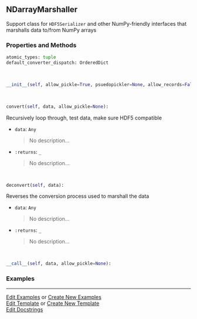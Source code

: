## <a id="McUtils.Scaffolding.Serializers.NDarrayMarshaller">NDarrayMarshaller</a>
Support class for `HDF5Serializer` and other
NumPy-friendly interfaces that marshalls data
to/from NumPy arrays

### Properties and Methods
```python
atomic_types: tuple
default_converter_dispatch: OrderedDict
```
<a id="McUtils.Scaffolding.Serializers.NDarrayMarshaller.__init__" class="docs-object-method">&nbsp;</a>
```python
__init__(self, allow_pickle=True, psuedopickler=None, allow_records=False, all_dicts=False, converters=None): 
```

<a id="McUtils.Scaffolding.Serializers.NDarrayMarshaller.convert" class="docs-object-method">&nbsp;</a>
```python
convert(self, data, allow_pickle=None): 
```
Recursively loop through, test data, make sure HDF5 compatible
- `data`: `Any`
    >No description...
- `:returns`: `_`
    >No description...

<a id="McUtils.Scaffolding.Serializers.NDarrayMarshaller.deconvert" class="docs-object-method">&nbsp;</a>
```python
deconvert(self, data): 
```
Reverses the conversion process
        used to marshall the data
- `data`: `Any`
    >No description...
- `:returns`: `_`
    >No description...

<a id="McUtils.Scaffolding.Serializers.NDarrayMarshaller.__call__" class="docs-object-method">&nbsp;</a>
```python
__call__(self, data, allow_pickle=None): 
```

### Examples




___

[Edit Examples](https://github.com/McCoyGroup/McUtils/edit/edit/ci/examples/ci/docs/McUtils/Scaffolding/Serializers/NDarrayMarshaller.md) or 
[Create New Examples](https://github.com/McCoyGroup/McUtils/new/edit/?filename=ci/examples/ci/docs/McUtils/Scaffolding/Serializers/NDarrayMarshaller.md) <br/>
[Edit Template](https://github.com/McCoyGroup/McUtils/edit/edit/ci/docs/ci/docs/McUtils/Scaffolding/Serializers/NDarrayMarshaller.md) or 
[Create New Template](https://github.com/McCoyGroup/McUtils/new/edit/?filename=ci/docs/templates/ci/docs/McUtils/Scaffolding/Serializers/NDarrayMarshaller.md) <br/>
[Edit Docstrings](https://github.com/McCoyGroup/McUtils/edit/edit/McUtils/Scaffolding/Serializers.py?message=Update%20Docs)